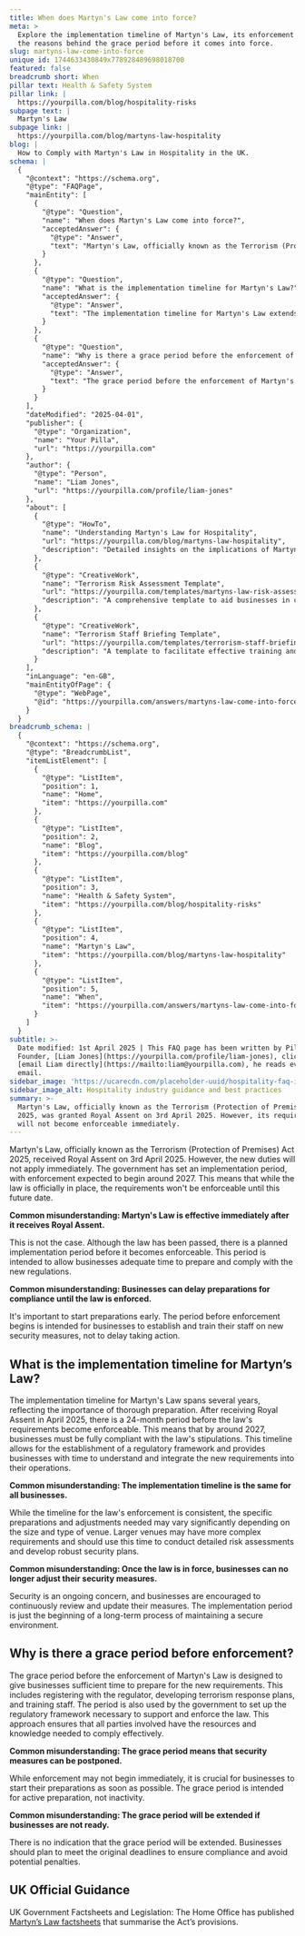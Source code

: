 ```yaml
---
title: When does Martyn's Law come into force?
meta: >
  Explore the implementation timeline of Martyn's Law, its enforcement date, and
  the reasons behind the grace period before it comes into force.
slug: martyns-law-come-into-force
unique id: 1744633430849x778928489698018700
featured: false
breadcrumb short: When
pillar text: Health & Safety System
pillar link: |
  https://yourpilla.com/blog/hospitality-risks
subpage text: |
  Martyn's Law
subpage link: |
  https://yourpilla.com/blog/martyns-law-hospitality
blog: |
  How to Comply with Martyn's Law in Hospitality in the UK.
schema: |
  {
    "@context": "https://schema.org",
    "@type": "FAQPage",
    "mainEntity": [
      {
        "@type": "Question",
        "name": "When does Martyn's Law come into force?",
        "acceptedAnswer": {
          "@type": "Answer",
          "text": "Martyn's Law, officially known as the Terrorism (Protection of Premises) Act 2025, was granted Royal Assent on 3rd April 2025. However, its requirements will not become enforceable immediately. There is an implementation period set by the government, with enforcement expected to start around 2027. This preparation time allows businesses to adequately prepare for compliance with the new regulations."
        }
      },
      {
        "@type": "Question",
        "name": "What is the implementation timeline for Martyn's Law?",
        "acceptedAnswer": {
          "@type": "Answer",
          "text": "The implementation timeline for Martyn's Law extends over several years, leading to the enforceability of its requirements by around 2027. This timeline is designed to allow sufficient time for businesses to understand and integrate the new security measures, and for the government to establish the necessary regulatory frameworks."
        }
      },
      {
        "@type": "Question",
        "name": "Why is there a grace period before the enforcement of Martyn's Law?",
        "acceptedAnswer": {
          "@type": "Answer",
          "text": "The grace period before the enforcement of Martyn's Law provides businesses with the necessary time to prepare for adherence to the new regulations. This includes activities such as registering with the regulator, preparing terrorism response plans, and training staff. This period is critical to ensure that all parties involved are ready and able to comply with the law once it becomes enforceable."
        }
      }
    ],
    "dateModified": "2025-04-01",
    "publisher": {
      "@type": "Organization",
      "name": "Your Pilla",
      "url": "https://yourpilla.com"
    },
    "author": {
      "@type": "Person",
      "name": "Liam Jones",
      "url": "https://yourpilla.com/profile/liam-jones"
    },
    "about": [
      {
        "@type": "HowTo",
        "name": "Understanding Martyn's Law for Hospitality",
        "url": "https://yourpilla.com/blog/martyns-law-hospitality",
        "description": "Detailed insights on the implications of Martyn's Law for the hospitality industry and the necessary steps for compliance."
      },
      {
        "@type": "CreativeWork",
        "name": "Terrorism Risk Assessment Template",
        "url": "https://yourpilla.com/templates/martyns-law-risk-assessment",
        "description": "A comprehensive template to aid businesses in conducting a thorough terrorism risk assessment in compliance with Martyn's Law."
      },
      {
        "@type": "CreativeWork",
        "name": "Terrorism Staff Briefing Template",
        "url": "https://yourpilla.com/templates/terrorism-staff-briefing",
        "description": "A template to facilitate effective training and briefing of staff on terrorism-related security measures as required by Martyn's Law."
      }
    ],
    "inLanguage": "en-GB",
    "mainEntityOfPage": {
      "@type": "WebPage",
      "@id": "https://yourpilla.com/answers/martyns-law-come-into-force"
    }
  }
breadcrumb_schema: |
  {
    "@context": "https://schema.org",
    "@type": "BreadcrumbList",
    "itemListElement": [
      {
        "@type": "ListItem",
        "position": 1,
        "name": "Home",
        "item": "https://yourpilla.com"
      },
      {
        "@type": "ListItem",
        "position": 2,
        "name": "Blog",
        "item": "https://yourpilla.com/blog"
      },
      {
        "@type": "ListItem",
        "position": 3,
        "name": "Health & Safety System",
        "item": "https://yourpilla.com/blog/hospitality-risks"
      },
      {
        "@type": "ListItem",
        "position": 4,
        "name": "Martyn's Law",
        "item": "https://yourpilla.com/blog/martyns-law-hospitality"
      },
      {
        "@type": "ListItem",
        "position": 5,
        "name": "When",
        "item": "https://yourpilla.com/answers/martyns-law-come-into-force"
      }
    ]
  }
subtitle: >-
  Date modified: 1st April 2025 | This FAQ page has been written by Pilla
  Founder, [Liam Jones](https://yourpilla.com/profile/liam-jones), click to
  [email Liam directly](https://mailto:liam@yourpilla.com), he reads every
  email.
sidebar_image: 'https://ucarecdn.com/placeholder-uuid/hospitality-faq-image.jpg'
sidebar_image_alt: Hospitality industry guidance and best practices
summary: >-
  Martyn's Law, officially known as the Terrorism (Protection of Premises) Act
  2025, was granted Royal Assent on 3rd April 2025. However, its requirements
  will not become enforceable immediately.
---
```

Martyn's Law, officially known as the Terrorism (Protection of Premises) Act 2025, received Royal Assent on 3rd April 2025. However, the new duties will not apply immediately. The government has set an implementation period, with enforcement expected to begin around 2027. This means that while the law is officially in place, the requirements won't be enforceable until this future date.

**Common misunderstanding: Martyn's Law is effective immediately after it receives Royal Assent.**

This is not the case. Although the law has been passed, there is a planned implementation period before it becomes enforceable. This period is intended to allow businesses adequate time to prepare and comply with the new regulations.

**Common misunderstanding: Businesses can delay preparations for compliance until the law is enforced.**

It's important to start preparations early. The period before enforcement begins is intended for businesses to establish and train their staff on new security measures, not to delay taking action.

## What is the implementation timeline for Martyn’s Law?

The implementation timeline for Martyn's Law spans several years, reflecting the importance of thorough preparation. After receiving Royal Assent in April 2025, there is a 24-month period before the law's requirements become enforceable. This means that by around 2027, businesses must be fully compliant with the law's stipulations. This timeline allows for the establishment of a regulatory framework and provides businesses with time to understand and integrate the new requirements into their operations.

**Common misunderstanding: The implementation timeline is the same for all businesses.**

While the timeline for the law's enforcement is consistent, the specific preparations and adjustments needed may vary significantly depending on the size and type of venue. Larger venues may have more complex requirements and should use this time to conduct detailed risk assessments and develop robust security plans.

**Common misunderstanding: Once the law is in force, businesses can no longer adjust their security measures.**

Security is an ongoing concern, and businesses are encouraged to continuously review and update their measures. The implementation period is just the beginning of a long-term process of maintaining a secure environment.

## Why is there a grace period before enforcement?

The grace period before the enforcement of Martyn's Law is designed to give businesses sufficient time to prepare for the new requirements. This includes registering with the regulator, developing terrorism response plans, and training staff. The period is also used by the government to set up the regulatory framework necessary to support and enforce the law. This approach ensures that all parties involved have the resources and knowledge needed to comply effectively.

**Common misunderstanding: The grace period means that security measures can be postponed.**

While enforcement may not begin immediately, it is crucial for businesses to start their preparations as soon as possible. The grace period is intended for active preparation, not inactivity.

**Common misunderstanding: The grace period will be extended if businesses are not ready.**

There is no indication that the grace period will be extended. Businesses should plan to meet the original deadlines to ensure compliance and avoid potential penalties.

## UK Official Guidance

UK Government Factsheets and Legislation: The Home Office has published [Martyn’s Law factsheets](https://homeofficemedia.blog.gov.uk/2023/12/06/martyns-law-factsheets/) that summarise the Act’s provisions.
